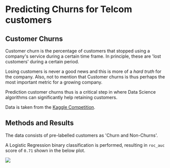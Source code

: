 # Predicting Churns for Telcom customers

## Customer Churns

Customer churn is the percentage of customers that stopped using a company's service during a certain time frame. In principle, these are 'lost customers' during a certain period. 

Losing customers is never a good news and this is more of a *hard truth* for the company. Also, not to mention that Customer churns is thus perhaps the most important metric for a growing company. 

Prediction customer churns thus is a critical step in where Data Science algorithms can significantly help retaining customers. 

Data is taken from the [Kaggle Competition](https://www.kaggle.com/blastchar/telco-customer-churn). 


## Methods and Results
The data consists of pre-labelled customers as 'Churn and Non-Churns'. 

A Logistic Regression binary classification is performed, resulting in `roc_auc` score of `0.71` shown in the below plot. 

![](/plots/log_reg-result.png)

